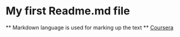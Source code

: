 # My first Readme.md file
** Markdown language is used for marking up the text **
[Coursera](https://www.coursera.org)

